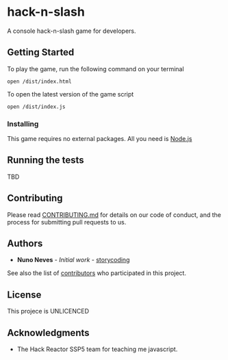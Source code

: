 # hack-n-slash

A console hack-n-slash game for developers.

## Getting Started

To play the game, run the following command on your terminal
```
open /dist/index.html
```

To open the latest version of the game script
```
open /dist/index.js
```

### Installing

This game requires no external packages. All you need is [Node.js](https://nodejs.org/en/)

## Running the tests

TBD

## Contributing

Please read [CONTRIBUTING.md](https://gist.github.com/PurpleBooth/b24679402957c63ec426) for details on our code of conduct, and the process for submitting pull requests to us.

## Authors

* **Nuno Neves** - *Initial work* - [storycoding](https://github.com/storycoding)

See also the list of [contributors](https://github.com/storycoding/hack-n-slash/graphs/contributors) who participated in this project.

## License

This projece is UNLICENCED

## Acknowledgments

* The Hack Reactor SSP5 team for teaching me javascript.